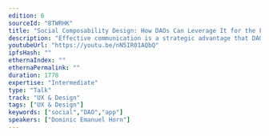 ```yaml
---
edition: 6
sourceId: "8TWRHK"
title: "Social Composability Design: How DAOs Can Leverage It for the Future of Work"
description: "Effective communication is a strategic advantage that DAOs are failing to leverage due to a fragmented and inefficiently designed tool landscape. Let's explore how social web3 primitives may unlock collaborative network effects. Imagine knowing if you can trust someone at a glance, without knowing anything else about them. We'll tie social theory of Bourdieu together with User Experience Design into a neat little package and see how it can herald a new era in working together."
youtubeUrl: "https://youtu.be/nN5IR01AQbQ"
ipfsHash: ""
ethernaIndex: ""
ethernaPermalink: ""
duration: 1778
expertise: "Intermediate"
type: "Talk"
track: "UX & Design"
tags: ["UX & Design"]
keywords: ["social","DAO","app"]
speakers: ["Dominic Emanuel Horn"]
---
```

